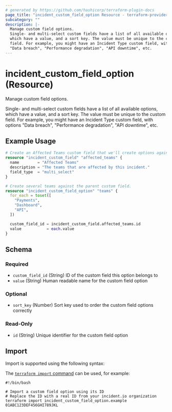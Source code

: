 ```yaml
---
# generated by https://github.com/hashicorp/terraform-plugin-docs
page_title: "incident_custom_field_option Resource - terraform-provider-incident"
subcategory: ""
description: |-
  Manage custom field options.
  Single- and multi-select custom fields have a list of all available options,
  which have a value, and a sort key. The value must be unique to the custom
  field. For example, you might have an Incident Type custom field, with options
  "Data breach", "Performance degradation", "API downtime", etc.
---
```


# incident_custom_field_option (Resource)

Manage custom field options.

Single- and multi-select custom fields have a list of all available options,
which have a value, and a sort key. The value must be unique to the custom
field. For example, you might have an Incident Type custom field, with options
"Data breach", "Performance degradation", "API downtime", etc.

## Example Usage

```terraform
# Create an Affected Teams custom field that we'll create options against.
resource "incident_custom_field" "affected_teams" {
  name        = "Affected Teams"
  description = "The teams that are affected by this incident."
  field_type  = "multi_select"
}

# Create several teams against the parent custom field.
resource "incident_custom_field_option" "teams" {
  for_each = toset([
    "Payments",
    "Dashboard",
    "API",
  ])

  custom_field_id = incident_custom_field.affected_teams.id
  value           = each.value
}
```

<!-- schema generated by tfplugindocs -->
## Schema

### Required

- `custom_field_id` (String) ID of the custom field this option belongs to
- `value` (String) Human readable name for the custom field option

### Optional

- `sort_key` (Number) Sort key used to order the custom field options correctly

### Read-Only

- `id` (String) Unique identifier for the custom field option

## Import

Import is supported using the following syntax:

The [`terraform import` command](https://developer.hashicorp.com/terraform/cli/commands/import) can be used, for example:

```shell
#!/bin/bash

# Import a custom field option using its ID
# Replace the ID with a real ID from your incident.io organization
terraform import incident_custom_field_option.example 01ABC123DEF456GHI789JKL
```
